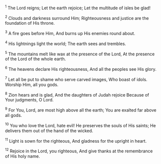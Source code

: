 <sup>1</sup> 
The Lord reigns; Let the earth rejoice; Let the multitude of isles be glad! 

<sup>2</sup> 
Clouds and darkness surround Him; Righteousness and justice are the foundation of His throne. 

<sup>3</sup> 
A fire goes before Him, And burns up His enemies round about. 

<sup>4</sup> 
His lightnings light the world; The earth sees and trembles. 

<sup>5</sup> 
The mountains melt like wax at the presence of the Lord, At the presence of the Lord of the whole earth. 

<sup>6</sup> 
The heavens declare His righteousness, And all the peoples see His glory. 

<sup>7</sup> 
Let all be put to shame who serve carved images, Who boast of idols. Worship Him, all you gods. 

<sup>8</sup> 
Zion hears and is glad, And the daughters of Judah rejoice Because of Your judgments, O Lord. 

<sup>9</sup> 
For You, Lord, are most high above all the earth; You are exalted far above all gods. 

<sup>10</sup> 
You who love the Lord, hate evil! He preserves the souls of His saints; He delivers them out of the hand of the wicked. 

<sup>11</sup> 
Light is sown for the righteous, And gladness for the upright in heart. 

<sup>12</sup> 
Rejoice in the Lord, you righteous, And give thanks at the remembrance of His holy name.